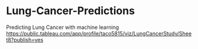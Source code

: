 # Lung-Cancer-Predictions
Predicting Lung Cancer with machine learning
https://public.tableau.com/app/profile/taco5815/viz/LungCancerStudy/Sheet8?publish=yes
